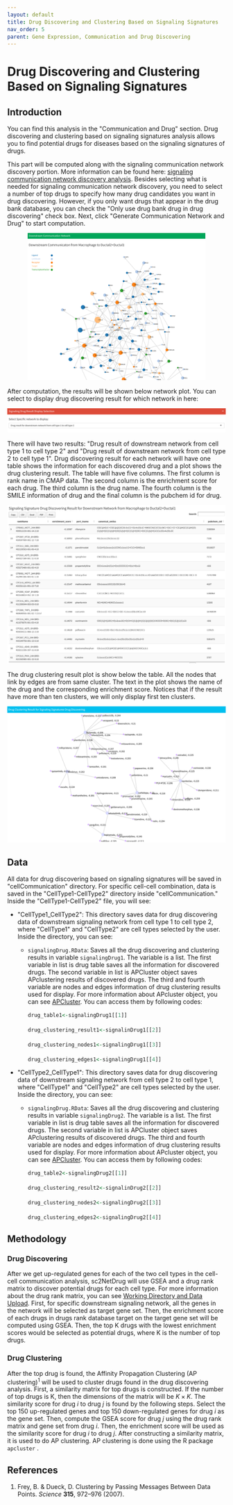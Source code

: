 ```yaml
---
layout: default
title: Drug Discovering and Clustering Based on Signaling Signatures
nav_order: 5
parent: Gene Expression, Communication and Drug Discovering
---
```


# Drug Discovering and Clustering Based on Signaling Signatures

## Introduction

You can find this analysis in the "Communication and Drug" section. Drug discovering and clustering based on signaling signatures analysis allows you to find potential drugs for diseases based on the signaling signatures of drugs.

This part will be computed along with the signaling communication network discovery portion. More information can be found here: [signaling communication network discovery analysis](/cell-cellCommunication.md). Besides selecting what is needed for signaling communication network discovery, you need to select a number of top drugs to specify how many drug candidates you want in drug discovering. However, if you only want drugs that appear in the drug bank database, you can check the "Only use drug bank drug in drug discovering" check box. Next, click "Generate Communication Network and Drug" to start computation.

<p align="center"><img src="pic/downstreamNetwork.png" alt="downstreamNetwork" style="zoom:40%;" /></p>

After computation, the results will be shown below network plot. You can select to display drug discovering result for which network in here:

<img src="pic/drugSelect.png" alt="drugSelect" style="zoom:50%;" />

There will have two results: "Drug result of downstream network from cell type 1 to cell type 2" and "Drug result of downstream network from cell type 2 to cell type 1". Drug discovering result for each network will have one table shows the information for each discovered drug and a plot shows the drug clustering result. The table will have five columns. The first column is rank name in CMAP data. The second column is the enrichment score for each drug. The third column is the drug name. The fourth column is the SMILE information of drug and the final column is the pubchem id for drug. 

<img src="pic/signalDrugTable.png" alt="signalDrugTable" style="zoom:50%;" />

The drug clustering result plot is show below the table. All the nodes that link by edges are from same cluster. The text in the plot shows the name of the drug and the corresponding enrichment score. Notices that if the result have more than ten clusters, we will only display first ten clusters. 

<p align="center"><img src="pic/drugClustering.png" alt="drugClustering" style="zoom:67%;" /></p>

## Data

All data for drug discovering based on signaling signatures will be saved in "cellCommunication" directory. For specific cell-cell combination, data is saved in the "CellType1-CellType2" directory inside "cellCommunication." Inside the "CellType1-CellType2" file, you will see:

* "CellType1_CellType2": This directory saves data for drug discovering data of downstream signaling network from cell type 1 to cell type 2, where "CellType1" and  "CellType2" are cell types selected by the user. Inside the directory,  you can see:

  * `signalingDrug.RData`: Saves all the drug discovering and clustering results in variable `signalingDrug1`. The variable is a list. The first variable in list is drug table saves all the information for discovered drugs. The second variable in list is APCluster object saves APclustering results of discovered drugs. The third and fourth variable are nodes and edges information of drug clustering results used for display. For more information about APcluster object, you can see [APCluster](https://cran.r-project.org/web/packages/apcluster/vignettes/apcluster.pdf). You can access them by following codes:

    ```R
    drug_table1<-signalingDrug1[[1]]
    
    drug_clustering_result1<-signalinDrug1[[2]]
    
    drug_clustering_nodes1<-signalingDrug1[[3]]
    
    drug_clustering_edges1<-signalingDrug1[[4]]
    ```

* "CellType2_CellType1": This directory saves data for drug discovering data of downstream signaling network from cell type 2 to cell type 1, where "CellType1" and  "CellType2" are cell types selected by the user. Inside the directory,  you can see:

  * `signalingDrug.RData`: Saves all the drug discovering and clustering results in variable `signalingDrug2`. The variable is a list. The first variable in list is drug table saves all the information for discovered drugs. The second variable in list is APCluster object saves APclustering results of discovered drugs. The third and fourth variable are nodes and edges information of drug clustering results used for display. For more information about APcluster object, you can see [APCluster](https://cran.r-project.org/web/packages/apcluster/vignettes/apcluster.pdf). You can access them by following codes:

    ```R
    drug_table2<-signalingDrug2[[1]]
    
    drug_clustering_result2<-signalinDrug2[[2]]
    
    drug_clustering_nodes2<-signalingDrug2[[3]]
    
    drug_clustering_edges2<-signalingDrug2[[4]]
    ```

    

## Methodology

### Drug Discovering

After we get up-regulated genes for each of the two cell types in the cell-cell communication analysis, sc2NetDrug will use GSEA and a drug rank matrix to discover potential drugs for each cell type. For more information about the drug rank matrix, you can see [Working Directory and Data Upload](../data.md). First, for specific downstream signaling network, all the genes in the network will be selected as target gene set. Then, the enrichment score of each drugs in drugs rank database target on the target gene set will be computed using GSEA. Then, the top K drugs with the lowest enrichment scores would be selected as potential drugs, where K is the number of top drugs.

### Drug Clustering

After the top drug is found, the Affinity Propagation Clustering (AP clustering)<sup>1</sup> will be used to cluster drugs found in the drug discovering analysis. First, a similarity matrix for top drugs is constructed. If the number of top drugs is K, then the dimensions of the matrix will be $K \times K$. The similarity score for drug $i$ to drug $j$ is found by the following steps. Select the top 150 up-regulated genes and top 150 down-regulated genes for drug $i$ as the gene set. Then, compute the GSEA score for drug $j$ using the drug rank matrix and gene set from drug $i$. Then, the enrichment score will be used as the similarity score for drug $i$ to drug $j$. After constructing a similarity matrix, it is used to do AP clustering. AP clustering is done using the R package `apcluster` .



## References

1. Frey, B. & Dueck, D. Clustering by Passing Messages Between Data Points. *Science* **315**, 972–976 (2007).